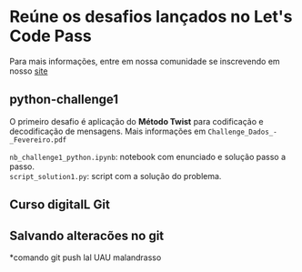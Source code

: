 # Reúne os desafios lançados no Let's Code Pass

Para mais informações, entre em nossa comunidade se inscrevendo em nosso [site](https://letscode.com.br/lets-code-pass)

## python-challenge1

O primeiro desafio é aplicação do **Método Twist** para codificação e decodificação de mensagens. Mais informações em `Challenge_Dados_-_Fevereiro.pdf`

`nb_challenge1_python.ipynb`: notebook com enunciado e solução passo a passo.<br>
`script_solution1.py`: script com a solução do problema.

## Curso digitalL Git

## Salvando alteracões no git

\*comando git push lal UAU malandrasso
